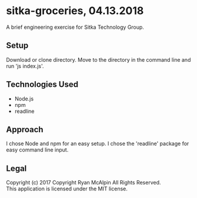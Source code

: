 # sitka-groceries, 04.13.2018
A brief engineering exercise for Sitka Technology Group.

## Setup
Download or clone directory. Move to the directory in the command line and run 'js index.js'.

## Technologies Used
 * Node.js
 * npm
 * readline

## Approach
I chose Node and npm for an easy setup. I chose the 'readline' package for easy command line input.

## Legal
Copyright (c) 2017 Copyright Ryan McAlpin All Rights Reserved.<br/>
This application is licensed under the MIT license.
